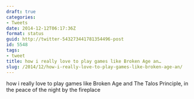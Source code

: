 ```yaml
---
draft: true
categories:
- Tweets
date: 2014-12-12T06:17:36Z
format: status
guid: http://twitter-543273441781354496-post
id: 5548
tags:
- tweet
title: how i really love to play games like Broken Age an…
slug: /2014/12/how-i-really-love-to-play-games-like-broken-age-an/
---
```


how i really love to play games like Broken Age and The Talos Principle, in the peace of the night by the fireplace